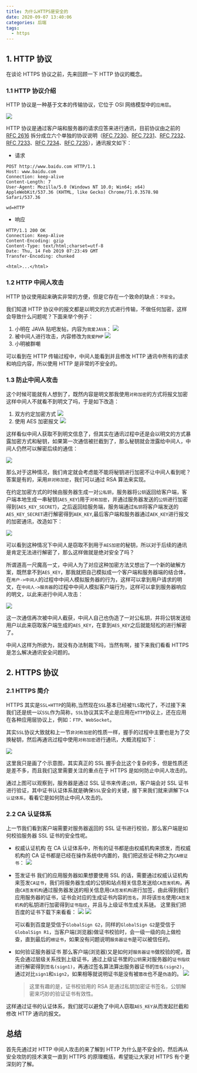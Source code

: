 ```yaml
---
title: 为什么HTTPS是安全的
date: 2020-09-07 13:40:06
categories: 后端
tags:
  - https
---
```


## 1. HTTP 协议

在谈论 HTTPS 协议之前，先来回顾一下 HTTP 协议的概念。

### 1.1 HTTP 协议介绍

HTTP 协议是一种基于文本的传输协议，它位于 OSI 网络模型中的`应用层`。

![](why-https-secure/2020-09-07-13-42-05.png)

HTTP 协议是通过客户端和服务器的请求应答来进行通讯，目前协议由之前的 [RFC 2616](https://tools.ietf.org/html/rfc2616) 拆分成立六个单独的协议说明（[RFC 7230](https://tools.ietf.org/html/rfc7230)、[RFC 7231](https://tools.ietf.org/html/rfc7231)、[RFC 7232](https://tools.ietf.org/html/rfc7232)、[RFC 7233](https://tools.ietf.org/html/rfc7233)、[RFC 7234](https://tools.ietf.org/html/rfc7234)、[RFC 7235](https://tools.ietf.org/html/rfc7235)），通讯报文如下：

- 请求

```http
POST http://www.baidu.com HTTP/1.1
Host: www.baidu.com
Connection: keep-alive
Content-Length: 7
User-Agent: Mozilla/5.0 (Windows NT 10.0; Win64; x64) AppleWebKit/537.36 (KHTML, like Gecko) Chrome/71.0.3578.98 Safari/537.36

wd=HTTP
```

- 响应

```http
HTTP/1.1 200 OK
Connection: Keep-Alive
Content-Encoding: gzip
Content-Type: text/html;charset=utf-8
Date: Thu, 14 Feb 2019 07:23:49 GMT
Transfer-Encoding: chunked

<html>...</html>
```

<!--more-->

### 1.2 HTTP 中间人攻击

HTTP 协议使用起来确实非常的方便，但是它存在一个致命的缺点：`不安全`。

我们知道 HTTP 协议中的报文都是以明文的方式进行传输，不做任何加密，这样会导致什么问题呢？下面来举个例子：

1. 小明在 JAVA 贴吧发帖，内容为`我爱JAVA`：
   ![](why-https-secure/2020-09-07-13-42-15.png)
2. 被中间人进行攻击，内容修改为`我爱PHP`
   ![](why-https-secure/2020-09-07-13-42-23.png)
3. 小明被群嘲

可以看到在 HTTP 传输过程中，中间人能看到并且修改 HTTP 通讯中所有的请求和响应内容，所以使用 HTTP 是非常的不安全的。

### 1.3 防止中间人攻击

这个时候可能就有人想到了，既然内容是明文那我使用`对称加密`的方式将报文加密这样中间人不就看不到明文了吗，于是如下改造：

1. 双方约定加密方式
   ![](why-https-secure/2020-09-07-13-43-01.png)
2. 使用 AES 加密报文
   ![](why-https-secure/2020-09-07-13-43-09.png)

这样看似中间人获取不到明文信息了，但其实在通讯过程中还是会以明文的方式暴露加密方式和秘钥，如果第一次通信被拦截到了，那么秘钥就会泄露给中间人，中间人仍然可以解密后续的通信：

![](why-https-secure/2020-09-07-13-43-21.png)

那么对于这种情况，我们肯定就会考虑能不能将秘钥进行加密不让中间人看到呢？答案是有的，采用`非对称加密`，我们可以通过 RSA 算法来实现。

在约定加密方式的时候由服务器生成一对`公私钥`，服务器将`公钥`返回给客户端，客户端本地生成一串秘钥(`AES_KEY`)用于`对称加密`，并通过服务器发送的`公钥`进行加密得到(`AES_KEY_SECRET`)，之后返回给服务端，服务端通过`私钥`将客户端发送的`AES_KEY_SECRET`进行解密得到`AEK_KEY`,最后客户端和服务器通过`AEK_KEY`进行报文的加密通讯，改造如下：

![](why-https-secure/2020-09-07-13-43-30.png)

可以看到这种情况下中间人是窃取不到用于`AES加密`的秘钥，所以对于后续的通讯是肯定无法进行解密了，那么这样做就是绝对安全了吗？

所谓道高一尺魔高一丈，中间人为了对应这种加密方法又想出了一个新的破解方案，既然拿不到`AES_KEY`，那我就把自己模拟成一个客户端和服务器端的结合体，在`用户->中间人`的过程中中间人模拟服务器的行为，这样可以拿到用户请求的明文，在`中间人->服务器`的过程中中间人模拟客户端行为，这样可以拿到服务器响应的明文，以此来进行中间人攻击：

![](why-https-secure/2020-09-07-13-43-45.png)

这一次通信再次被中间人截获，中间人自己也伪造了一对公私钥，并将公钥发送给用户以此来窃取客户端生成的`AES_KEY`，在拿到`AES_KEY`之后就能轻松的进行解密了。

中间人这样为所欲为，就没有办法制裁下吗，当然有啊，接下来我们看看 HTTPS 是怎么解决通讯安全问题的。

## 2. HTTPS 协议

### 2.1 HTTPS 简介

HTTPS 其实是`SSL+HTTP`的简称,当然现在`SSL`基本已经被`TLS`取代了，不过接下来我们还是统一以`SSL`作为简称，`SSL`协议其实不止是应用在`HTTP`协议上，还在应用在各种应用层协议上，例如：`FTP`、`WebSocket`。

其实`SSL`协议大致就和上一节`非对称加密`的性质一样，握手的过程中主要也是为了交换秘钥，然后再通讯过程中使用`对称加密`进行通讯，大概流程如下：

![](why-https-secure/2020-09-07-13-44-01.png)

这里我只是画了个示意图，其实真正的 SSL 握手会比这个复杂的多，但是性质还是差不多，而且我们这里需要关注的重点在于 HTTPS 是如何防止中间人攻击的。

通过上图可以观察到，服务器是通过 SSL 证书来传递`公钥`，客户端会对 SSL 证书进行验证，其中证书认证体系就是确保`SSL`安全的关键，接下来我们就来讲解下`CA 认证体系`，看看它是如何防止中间人攻击的。

### 2.2 CA 认证体系

上一节我们看到客户端需要对服务器返回的 SSL 证书进行校验，那么客户端是如何校验服务器 SSL 证书的安全性呢。

- 权威认证机构
  在 CA 认证体系中，所有的证书都是由权威机构来颁发，而权威机构的 CA 证书都是已经在操作系统中内置的，我们把这些证书称之为`CA根证书`：
  ![](why-https-secure/2020-09-07-13-44-19.png)

- 签发证书
  我们的应用服务器如果想要使用 SSL 的话，需要通过权威认证机构来签发`CA证书`，我们将服务器生成的公钥和站点相关信息发送给`CA签发机构`，再由`CA签发机构`通过服务器发送的相关信息用`CA签发机构`进行加签，由此得到我们应用服务器的证书，证书会对应的生成证书内容的`签名`，并将该`签名`使用`CA签发机构`的私钥进行加密得到`证书指纹`，并且与上级证书生成关系链。
  这里我们把百度的证书下载下来看看：
  ![](why-https-secure/2020-09-07-13-44-26.png)
  ![](why-https-secure/2020-09-07-13-47-56.png)

  可以看到百度是受信于`GlobalSign G2`，同样的`GlobalSign G2`是受信于`GlobalSign R1`，当客户端(浏览器)做证书校验时，会一级一级的向上做检查，直到最后的`根证书`，如果没有问题说明`服务器证书`是可以被信任的。

- 如何验证服务器证书
  那么客户端(浏览器)又是如何对`服务器证书`做校验的呢，首先会通过层级关系找到上级证书，通过上级证书里的`公钥`来对服务器的`证书指纹`进行解密得到`签名(sign1)`，再通过签名算法算出服务器证书的`签名(sign2)`，通过对比`sign1`和`sign2`，如果相等就说明证书是没有被`篡改`也不是`伪造`的。
  ![](why-https-secure/2020-09-07-13-45-03.png)
  > 这里有趣的是，证书校验用的 RSA 是通过私钥加密证书签名，公钥解密来巧妙的验证证书有效性。

这样通过证书的认证体系，我们就可以避免了中间人窃取`AES_KEY`从而发起拦截和修改 HTTP 通讯的报文。

## 总结

首先先通过对 HTTP 中间人攻击的来了解到 HTTP 为什么是不安全的，然后再从安全攻防的技术演变一直到 HTTPS 的原理概括，希望能让大家对 HTTPS 有个更深刻的了解。
